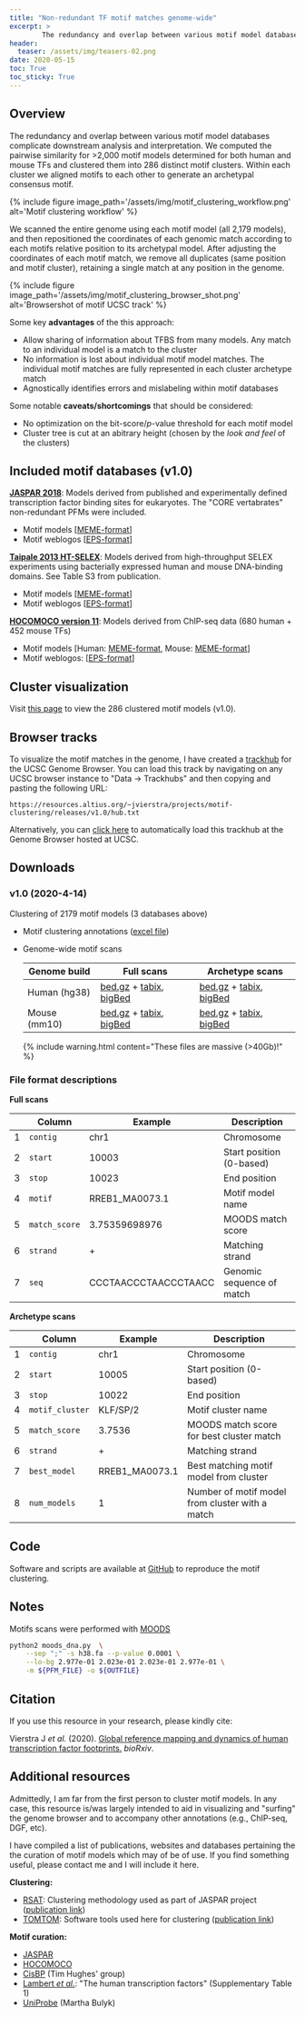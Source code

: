 ```yaml
---
title: "Non-redundant TF motif matches genome-wide"
excerpt: >
        The redundancy and overlap between various motif model databases complicate downstream analysis and interpretation. We computed the pairwise similarity for >2,000 motif models determined for both human and mouse TFs and clustered them into 286 distinct motif clusters. Within each cluster we aligned motifs to each other to generate an archetypal consensus motif.
header:
  teaser: /assets/img/teasers-02.png
date: 2020-05-15
toc: True
toc_sticky: True
---
```



## Overview
The redundancy and overlap between various motif model databases complicate downstream analysis and interpretation. We computed the pairwise similarity for >2,000 motif models determined for both human and mouse TFs and clustered them into 286 distinct motif clusters. Within each cluster we aligned motifs to each other to generate an archetypal consensus motif.


{% include figure image_path='/assets/img/motif_clustering_workflow.png' alt='Motif clustering workflow' %}

We scanned the entire genome using each motif model (all 2,179 models), and then repositioned the coordinates of each genomic match according to each motifs relative position to its archetypal model. After adjusting the coordinates of each motif match, we remove all duplicates (same position and motif cluster), retaining a single match at any position in the genome.

{% include figure image_path='/assets/img/motif_clustering_browser_shot.png' alt='Browsershot of motif UCSC track' %}

Some key **advantages** of the this approach:

- Allow sharing of information about TFBS from many models. Any match to an individual model is a match to the cluster
- No information is lost about individual motif model matches. The individual motif matches are fully represented in each cluster archetype match
- Agnostically identifies errors and mislabeling within motif databases

Some notable **caveats/shortcomings** that should be considered:

- No optimization on the bit-score/*p*-value threshold for each motif model
- Cluster tree is cut at an abitrary height (chosen by the *look and feel* of the clusters)

## Included motif databases (v1.0)

**[JASPAR 2018](http://jaspar.genereg.net/)**: Models derived from published and experimentally defined transcription factor binding sites for eukaryotes. The "CORE vertabrates" non-redundant PFMs were included.

- Motif models [[MEME-format](https://resources.altius.org/~jvierstra/projects/motif-clustering/databases/jaspar2018/JASPAR2018_CORE_vertebrates_non-redundant_pfms.meme)]
- Motif weblogos [[EPS-format](https://resources.altius.org/~jvierstra/projects/motif-clustering/databases/jaspar2018/logos)]


**[Taipale 2013 HT-SELEX](https://doi.org/10.1016/j.cell.2012.12.009)**: Models derived from high-throughput SELEX experiments using bacterially expressed human and mouse DNA-binding domains. See Table S3 from publication.
- Motif models [[MEME-format](https://resources.altius.org/~jvierstra/projects/motif-clustering/databases/jolma2013/jolma2013.meme)]
- Motif weblogos [[EPS-format](https://resources.altius.org/~jvierstra/projects/motif-clustering/databases/jolma2013/logos)]

**[HOCOMOCO version 11](https://hocomoco11.autosome.ru/)**: Models derived from ChIP-seq data (680 human + 452 mouse TFs)

- Motif models [Human: [MEME-format](https://resources.altius.org/~jvierstra/projects/motif-clustering/databases/hocomoco_v11/HOCOMOCOv11_core_HUMAN_mono_meme_format.meme), Mouse: [MEME-format](https://resources.altius.org/~jvierstra/projects/motif-clustering/databases/hocomoco_v11/HOCOMOCOv11_core_MOUSE_mono_meme_format.meme)]
- Motif weblogos: [[EPS-format](https://resources.altius.org/~jvierstra/projects/motif-clustering/databases/hocomoco_v11/logos)]

## Cluster visualization

Visit [this page](https://resources.altius.org/~jvierstra/projects/motif-clustering/releases/v1.0/cluster_viz.html) to view the 286 clustered motif models (v1.0).

## Browser tracks


To visualize the motif matches in the genome, I have created a [trackhub](https://genome.ucsc.edu/goldenPath/help/hubQuickStart.html) for the UCSC Genome Browser. You can load this track by navigating on any UCSC browser instance to "Data &rarr; Trackhubs" and then copying and pasting the following URL:

```
https://resources.altius.org/~jvierstra/projects/motif-clustering/releases/v1.0/hub.txt
```

Alternatively, you can [click here](http://genome.ucsc.edu/cgi-bin/hgTracks?db=hg38&hubUrl=https://resources.altius.org/~jvierstra/projects/motif-clustering/releases/v1.0/hub.txt) to automatically load this trackhub at the Genome Browser hosted at UCSC.

## Downloads

### v1.0 (2020-4-14)

Clustering of 2179 motif models (3 databases above)

- Motif clustering annotations ([excel file](https://resources.altius.org/~jvierstra/projects/motif-clustering/releases/v1.0/motif_annotations.xlsx))
- Genome-wide motif scans

	| Genome build | Full scans | Archetype scans |
	|-------|--------|---------|
	| Human (hg38)| [bed.gz](https://resources.altius.org/~jvierstra/projects/motif-clustering/releases/v1.0) + [tabix](https://resources.altius.org/~jvierstra/projects/motif-clustering/releases/v1.0), [bigBed](https://resources.altius.org/~jvierstra/projects/motif-clustering/releases/v1.0) | [bed.gz](https://resources.altius.org/~jvierstra/projects/motif-clustering/releases/v1.0) + [tabix](https://resources.altius.org/~jvierstra/projects/motif-clustering/releases/v1.0), [bigBed](https://resources.altius.org/~jvierstra/projects/motif-clustering/releases/v1.0)  |
	| Mouse (mm10)| [bed.gz](https://resources.altius.org/~jvierstra/projects/motif-clustering/releases/v1.0) + [tabix](https://resources.altius.org/~jvierstra/projects/motif-clustering/releases/v1.0), [bigBed](https://resources.altius.org/~jvierstra/projects/motif-clustering/releases/v1.0)  | [bed.gz](https://resources.altius.org/~jvierstra/projects/motif-clustering/releases/v1.0) + [tabix](https://resources.altius.org/~jvierstra/projects/motif-clustering/releases/v1.0), [bigBed](https://resources.altius.org/~jvierstra/projects/motif-clustering/releases/v1.0)  |

	{% include warning.html content="These files are massive (>40Gb)!" %}


### File format descriptions


**Full scans**

|| Column | Example | Description |
|---|-------|--------|---------|
|1|`contig`|chr1 | Chromosome|
|2|`start`|10003 | Start position (0-based) |
|3|`stop`|10023 | End position |
|4|`motif`| RREB1_MA0073.1 | Motif model name|
|5|`match_score`| 3.75359698976 | MOODS match score |
|6|`strand`| + | Matching strand |
|7|`seq`|CCCTAACCCTAACCCTAACC | Genomic sequence of match|

**Archetype scans**

|| Column | Example | Description |
|---|-------|--------|---------|
|1|`contig`|chr1 | Chromosome|
|2|`start`|10005 | Start position (0-based) |
|3|`stop`|10022 | End position |
|4|`motif_cluster`| KLF/SP/2 | Motif cluster name|
|5|`match_score`| 3.7536 | MOODS match score for best cluster match |
|6|`strand`|+ | Matching strand |
|7|`best_model`|RREB1_MA0073.1 | Best matching motif model from cluster|
|8|`num_models`|1 | Number of motif model from cluster with a match|

## Code

Software and scripts are available at [GitHub](http://www.github.com/jvierstra/motif-clustering) to reproduce the motif clustering.

## Notes

Motifs scans were performed with [MOODS]()

```bash
python2 moods_dna.py  \
	--sep ";" -s h38.fa --p-value 0.0001 \
	--lo-bg 2.977e-01 2.023e-01 2.023e-01 2.977e-01 \
	-m ${PFM_FILE} -o ${OUTFILE}
```

## Citation

If you use this resource in your research, please kindly cite:

Vierstra J *et al.* (2020). [Global reference mapping and dynamics of human transcription factor footprints.](https://www.biorxiv.org/content/10.1101/2020.01.31.927798v1) *bioRxiv*.

## Additional resources

Admittedly, I am far from the first person to cluster motif models. In any case, this resource is/was largely intended to aid in visualizing and "surfing" the genome browser and to accompany other annotations (e.g., ChIP-seq, DGF, etc).

I have compiled a list of publications, websites and databases pertaining the the curation of motif models which may of be of use. If you find something useful, please contact me and I will include it here.

**Clustering:**
- [RSAT](http://jaspar.genereg.net/matrix-clusters/): Clustering methodology used as part of JASPAR project ([publication link](https://www.ncbi.nlm.nih.gov/pmc/articles/PMC5737723/))
- [TOMTOM](http://meme-suite.org/): Software tools used here for clustering ([publication link](https://pubmed.ncbi.nlm.nih.gov/17324271/)) 

**Motif curation:**
- [JASPAR](http://jaspar.genereg.net/)
- [HOCOMOCO](https://hocomoco11.autosome.ru/)
- [CisBP](http://cisbp.ccbr.utoronto.ca/) (Tim Hughes' group)
- [Lambert *et al.*](https://pubmed.ncbi.nlm.nih.gov/29425488/): "The human transcription factors" (Supplementary Table 1)
- [UniProbe](http://thebrain.bwh.harvard.edu/uniprobe/) (Martha Bulyk)


